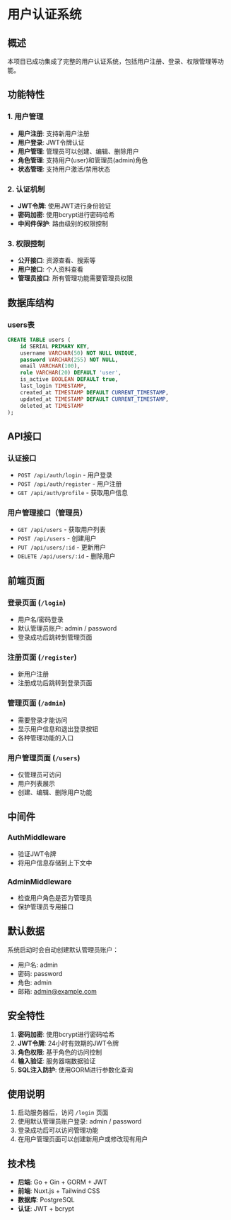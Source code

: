 # 用户认证系统

## 概述

本项目已成功集成了完整的用户认证系统，包括用户注册、登录、权限管理等功能。

## 功能特性

### 1. 用户管理
- **用户注册**: 支持新用户注册
- **用户登录**: JWT令牌认证
- **用户管理**: 管理员可以创建、编辑、删除用户
- **角色管理**: 支持用户(user)和管理员(admin)角色
- **状态管理**: 支持用户激活/禁用状态

### 2. 认证机制
- **JWT令牌**: 使用JWT进行身份验证
- **密码加密**: 使用bcrypt进行密码哈希
- **中间件保护**: 路由级别的权限控制

### 3. 权限控制
- **公开接口**: 资源查看、搜索等
- **用户接口**: 个人资料查看
- **管理员接口**: 所有管理功能需要管理员权限

## 数据库结构

### users表
```sql
CREATE TABLE users (
    id SERIAL PRIMARY KEY,
    username VARCHAR(50) NOT NULL UNIQUE,
    password VARCHAR(255) NOT NULL,
    email VARCHAR(100),
    role VARCHAR(20) DEFAULT 'user',
    is_active BOOLEAN DEFAULT true,
    last_login TIMESTAMP,
    created_at TIMESTAMP DEFAULT CURRENT_TIMESTAMP,
    updated_at TIMESTAMP DEFAULT CURRENT_TIMESTAMP,
    deleted_at TIMESTAMP
);
```

## API接口

### 认证接口
- `POST /api/auth/login` - 用户登录
- `POST /api/auth/register` - 用户注册
- `GET /api/auth/profile` - 获取用户信息

### 用户管理接口（管理员）
- `GET /api/users` - 获取用户列表
- `POST /api/users` - 创建用户
- `PUT /api/users/:id` - 更新用户
- `DELETE /api/users/:id` - 删除用户

## 前端页面

### 登录页面 (`/login`)
- 用户名/密码登录
- 默认管理员账户: admin / password
- 登录成功后跳转到管理页面

### 注册页面 (`/register`)
- 新用户注册
- 注册成功后跳转到登录页面

### 管理页面 (`/admin`)
- 需要登录才能访问
- 显示用户信息和退出登录按钮
- 各种管理功能的入口

### 用户管理页面 (`/users`)
- 仅管理员可访问
- 用户列表展示
- 创建、编辑、删除用户功能

## 中间件

### AuthMiddleware
- 验证JWT令牌
- 将用户信息存储到上下文中

### AdminMiddleware
- 检查用户角色是否为管理员
- 保护管理员专用接口

## 默认数据

系统启动时会自动创建默认管理员账户：
- 用户名: admin
- 密码: password
- 角色: admin
- 邮箱: admin@example.com

## 安全特性

1. **密码加密**: 使用bcrypt进行密码哈希
2. **JWT令牌**: 24小时有效期的JWT令牌
3. **角色权限**: 基于角色的访问控制
4. **输入验证**: 服务器端数据验证
5. **SQL注入防护**: 使用GORM进行参数化查询

## 使用说明

1. 启动服务器后，访问 `/login` 页面
2. 使用默认管理员账户登录: admin / password
3. 登录成功后可以访问管理功能
4. 在用户管理页面可以创建新用户或修改现有用户

## 技术栈

- **后端**: Go + Gin + GORM + JWT
- **前端**: Nuxt.js + Tailwind CSS
- **数据库**: PostgreSQL
- **认证**: JWT + bcrypt 